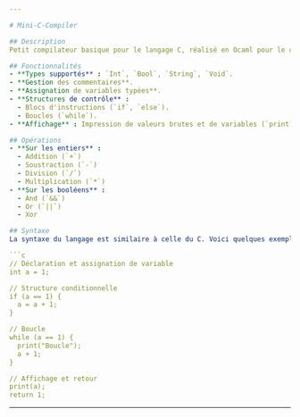 ```yaml
---

# Mini-C-Compiler

## Description
Petit compilateur basique pour le langage C, réalisé en Ocaml pour le cours d'interprétation et de compilation de la licence informatique de l'Université Paris 8.

## Fonctionnalités
- **Types supportés** : `Int`, `Bool`, `String`, `Void`.
- **Gestion des commentaires**.
- **Assignation de variables typées**.
- **Structures de contrôle** : 
  - Blocs d'instructions (`if`, `else`).
  - Boucles (`while`).
- **Affichage** : Impression de valeurs brutes et de variables (`print`) fonctionnant pour tout les type et avec un nombre dynamique de d'argument.

## Opérations
- **Sur les entiers** :
  - Addition (`+`)
  - Soustraction (`-`)
  - Division (`/`)
  - Multiplication (`*`)
- **Sur les booléens** :
  - And (`&&`)
  - Or (`||`)
  - Xor

## Syntaxe
La syntaxe du langage est similaire à celle du C. Voici quelques exemples typiques :

```c
// Déclaration et assignation de variable
int a = 1;

// Structure conditionnelle
if (a == 1) {
  a = a + 1;
}

// Boucle
while (a == 1) {
  print("Boucle");
  a + 1;
}

// Affichage et retour
print(a);
return 1;
```

---
```

